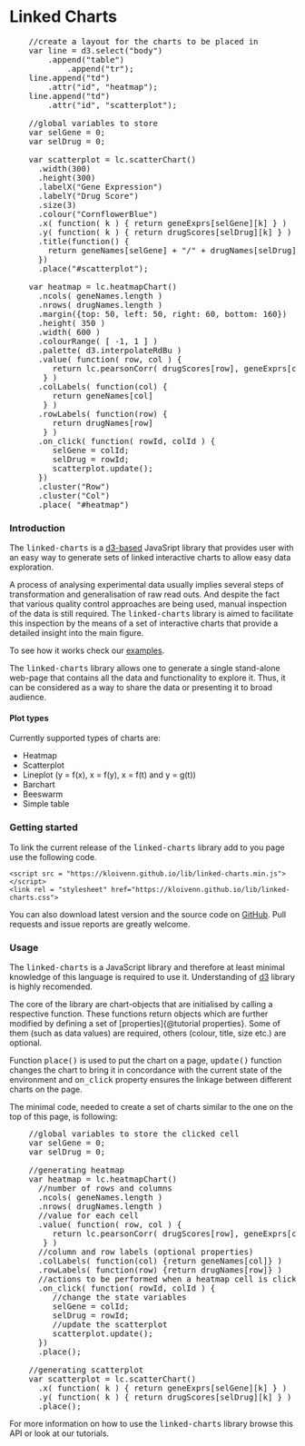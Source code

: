 Linked Charts
=============

<pre class="tiy" showCode="false"
	tiy-preload="lib/linked-charts.min.js;data/inputdata_simple.js;lib/linked-charts.css"
	width="1000" height="400" 
	subscr="Here is a simple example of linked charts. Heatmap shows correlations between gene 
					expression and drug response for 52 samples from patients with acute myeloid leukaemia (AML).
					Scatterplot shows individual values of logarithmised read counts and drug scores for all the
					samples. Feel free to explore basic functionality of the linked charts by clicking on its elements.">
	//create a layout for the charts to be placed in
	var line = d3.select("body")
		.append("table")
			.append("tr");
	line.append("td")
		.attr("id", "heatmap");
	line.append("td")
		.attr("id", "scatterplot");

	//global variables to store 
	var selGene = 0;                                               
	var selDrug = 0;

	var scatterplot = lc.scatterChart()
	  .width(300)
	  .height(300)
	  .labelX("Gene Expression")
	  .labelY("Drug Score")
	  .size(3)
	  .colour("CornflowerBlue")
	  .x( function( k ) { return geneExprs[selGene][k] } )
	  .y( function( k ) { return drugScores[selDrug][k] } )
	  .title(function() { 
	  	return geneNames[selGene] + "/" + drugNames[selDrug]
	  })
	  .place("#scatterplot");

	var heatmap = lc.heatmapChart()
	  .ncols( geneNames.length )
	  .nrows( drugNames.length )
	  .margin({top: 50, left: 50, right: 60, bottom: 160})
	  .height( 350 )
	  .width( 600 )
	  .colourRange( [ -1, 1 ] )
	  .palette( d3.interpolateRdBu )
	  .value( function( row, col ) {  
	     return lc.pearsonCorr( drugScores[row], geneExprs[col] ) 
	   } )
	  .colLabels( function(col) { 
	     return geneNames[col] 
	   } )
	  .rowLabels( function(row) { 
	     return drugNames[row] 
	   } )
	  .on_click( function( rowId, colId ) {
	     selGene = colId;
	     selDrug = rowId;
	     scatterplot.update();
	  })
	  .cluster("Row")
	  .cluster("Col")
	  .place( "#heatmap")
</pre>

### Introduction

The <tt>linked-charts</tt> is a [d3-based](https://d3js.org/) JavaSript library that 
provides user with an easy way to generate sets of linked interactive charts to allow
easy data exploration.

A process of analysing experimental data usually implies several steps of 
transformation and generalisation of raw read outs. And despite the fact 
that various quality control approaches are being used, manual inspection of the
data is still required. The <tt>linked-charts</tt> library is aimed to facilitate this 
inspection by the means of a set of interactive charts that provide a detailed insight
into the main figure. 

To see how it works check our [examples](https://kloivenn.github.io/linked-charts/).

The <tt>linked-charts</tt> library allows one to generate a single stand-alone web-page
that contains all the data and functionality to explore it. Thus, it can be considered as
a way to share the data or presenting it to broad audience.

#### Plot types

Currently supported types of charts are:

*   Heatmap
*   Scatterplot
*   Lineplot (y = f(x), x = f(y), x = f(t) and y = g(t))
*   Barchart
*   Beeswarm
*   Simple table

### Getting started

To link the current release of the <tt>linked-charts</tt> library add to you page use the following code.
```
<script src = "https://kloivenn.github.io/lib/linked-charts.min.js"></script>
<link rel = "stylesheet" href="https://kloivenn.github.io/lib/linked-charts.css">
```
You can also download latest version and the source code on [GitHub](https://github.com/anders-biostat/linked-charts).
Pull requests and issue reports are greatly welcome.

### Usage

The <tt>linked-charts</tt> is a JavaScript library and therefore at least minimal knowledge of this
language is required to use it. Understanding of [d3](https://d3js.org/) library is highly recomended.

The core of the library are chart-objects that are initialised by calling a respective function.
These functions return objects which are further modified by defining a set of [properties]{@tutorial properties}. Some of them (such as
data values) are required, others (colour, title, size etc.) are optional.

Function <tt>place()</tt> is used to put the chart on a page, <tt>update()</tt> function changes the chart to 
bring it in concordance with the current state of the environment and <tt>on_click</tt> property ensures the
linkage between different charts on the page.

The minimal code, needed to create a set of charts similar to the one on the top of this page, is following:
<pre class="tiy" loadOnStart="true" fitHeight="true" 
	tiy-preload="lib/linked-charts.min.js;data/inputdata_simple.js;lib/linked-charts.css"
	subscr="Minimal code to generate two linked charts.">
	//global variables to store the clicked cell
	var selGene = 0;
	var selDrug = 0;

	//generating heatmap
	var heatmap = lc.heatmapChart()
	  //number of rows and columns
	  .ncols( geneNames.length )
	  .nrows( drugNames.length )
	  //value for each cell
	  .value( function( row, col ) {  
	     return lc.pearsonCorr( drugScores[row], geneExprs[col] ) 
	   } )
	  //column and row labels (optional properties)
	  .colLabels( function(col) {return geneNames[col]} )
	  .rowLabels( function(row) {return drugNames[row]} )
	  //actions to be performed when a heatmap cell is clicked
	  .on_click( function( rowId, colId ) {
	     //change the state variables
	     selGene = colId;
	     selDrug = rowId;
	     //update the scatterplot
	     scatterplot.update();
	  })
	  .place();

	//generating scatterplot
	var scatterplot = lc.scatterChart()
	  .x( function( k ) { return geneExprs[selGene][k] } )
	  .y( function( k ) { return drugScores[selDrug][k] } )
	  .place();
</pre>

For more information on how to use the <tt>linked-charts</tt> library browse
this API or look at our tutorials.

<script src="lib/codeMirror/codemirror.js"></script>
<link rel="stylesheet" href="lib/codeMirror/codemirror.css">
<link rel="stylesheet" href="lib/codeMirror/mdn-like.css">
<script src="lib/codeMirror/javascript.js"></script>
<script src="https://d3js.org/d3.v4.min.js"></script>
<script src="lib/tiy.js"></script>
<link rel="stylesheet" href="lib/tiy.css">
<script>tiy.make_boxes();</script>
